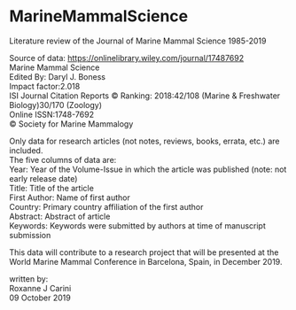 # MarineMammalScience
Literature review of the Journal of Marine Mammal Science 1985-2019

Source of data: https://onlinelibrary.wiley.com/journal/17487692  
Marine Mammal Science  
Edited By: Daryl J. Boness  
Impact factor:2.018  
ISI Journal Citation Reports © Ranking: 2018:42/108 (Marine & Freshwater Biology)30/170 (Zoology)  
Online ISSN:1748-7692  
© Society for Marine Mammalogy  

Only data for research articles (not notes, reviews, books, errata, etc.) are included.  
The five columns of data are:   
Year: Year of the Volume-Issue in which the article was published (note: not early release date)  
Title: Title of the article  
First Author: Name of first author  
Country: Primary country affiliation of the first author  
Abstract: Abstract of article  
Keywords: Keywords were submitted by authors at time of manuscript submission  

This data will contribute to a research project that will be presented at the World Marine Mammal Conference in Barcelona, Spain, in December 2019.  

  
written by:  
Roxanne J Carini  
09 October 2019  
